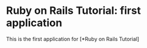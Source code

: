 # Ruby on Rails Tutorial: first application

This is the first application for 
[*Ruby on Rails Tutorial]